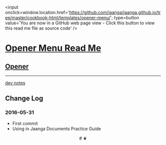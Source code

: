 ﻿<span style=display:none; >[You are now in a GitHub source code view - click this link to view this read me file as a web page]
( http://jaanga.github.io/cookbook-html/templates/opener-menu/ "View file as a web page." ) </span>
<input onclick=window.location.href='https://github.com/jaanga/jaanga.github.io/tree/master/cookbook-html/templates/opener-menu/'; type=button  value='You are now in a GitHub web page view - Click this button to view this read me file as source code' />

<!--
[Jaanga]( http://jaanga.github.io ) » [XXXXXX]( http://jaanga.github.io/XXXXXX/  ) » 
-->

[Opener Menu Read Me]( index.html#readme.md )
===


## [Opener]( index.html )

***

[dev notes]( index.html#dev-notes.md )

## Change Log

### 2016-05-31

* First commit
* Using in Jaanga Documents Practice Guide


<center title="dingbat" >
# <a href=javascript:window.scrollTo(0,0); style=text-decoration:none; > ❦ </a>
</center>